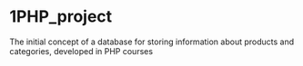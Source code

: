# 1PHP_project
The initial concept of a database for storing information about products and categories, developed in PHP courses
